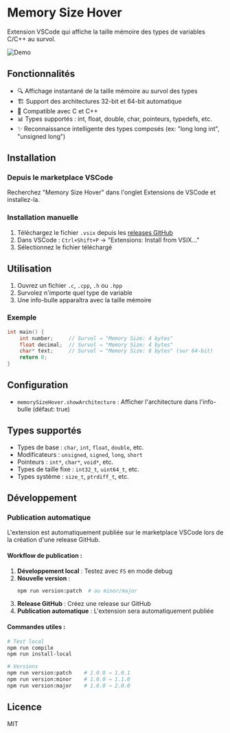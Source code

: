 # Memory Size Hover

Extension VSCode qui affiche la taille mémoire des types de variables C/C++ au survol.

![Demo](https://via.placeholder.com/600x300/007ACC/FFFFFF?text=Demo+Screenshot)

## Fonctionnalités

- 🔍 Affichage instantané de la taille mémoire au survol des types
- 🏗️ Support des architectures 32-bit et 64-bit automatique
- 🔧 Compatible avec C et C++
- 📊 Types supportés : int, float, double, char, pointeurs, typedefs, etc.
- ✨ Reconnaissance intelligente des types composés (ex: "long long int", "unsigned long")

## Installation

### Depuis le marketplace VSCode
Recherchez "Memory Size Hover" dans l'onglet Extensions de VSCode et installez-la.

### Installation manuelle
1. Téléchargez le fichier `.vsix` depuis les [releases GitHub](https://github.com/AzehLM/memory-size-hover/releases)
2. Dans VSCode : `Ctrl+Shift+P` → "Extensions: Install from VSIX..."
3. Sélectionnez le fichier téléchargé

## Utilisation

1. Ouvrez un fichier `.c`, `.cpp`, `.h` ou `.hpp`
2. Survolez n'importe quel type de variable
3. Une info-bulle apparaîtra avec la taille mémoire

### Exemple

```c
int main() {
    int number;     // Survol → "Memory Size: 4 bytes"
    float decimal;  // Survol → "Memory Size: 4 bytes"
    char* text;     // Survol → "Memory Size: 8 bytes" (sur 64-bit)
    return 0;
}
```

## Configuration

- `memorySizeHover.showArchitecture` : Afficher l'architecture dans l'info-bulle (défaut: true)

## Types supportés

- Types de base : `char`, `int`, `float`, `double`, etc.
- Modificateurs : `unsigned`, `signed`, `long`, `short`
- Pointeurs : `int*`, `char*`, `void*`, etc.
- Types de taille fixe : `int32_t`, `uint64_t`, etc.
- Types système : `size_t`, `ptrdiff_t`, etc.

## Développement

### Publication automatique

L'extension est automatiquement publiée sur le marketplace VSCode lors de la création d'une release GitHub.

#### Workflow de publication :
1. **Développement local** : Testez avec `F5` en mode debug
2. **Nouvelle version** :
   ```bash
   npm run version:patch  # ou minor/major
   ```
3. **Release GitHub** : Créez une release sur GitHub
4. **Publication automatique** : L'extension sera automatiquement publiée

#### Commandes utiles :
```bash
# Test local
npm run compile
npm run install-local

# Versions
npm run version:patch    # 1.0.0 → 1.0.1
npm run version:minor    # 1.0.0 → 1.1.0
npm run version:major    # 1.0.0 → 2.0.0
```

## Licence

MIT
